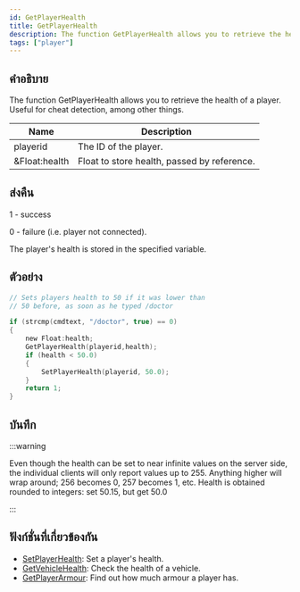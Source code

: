 ```yaml
---
id: GetPlayerHealth
title: GetPlayerHealth
description: The function GetPlayerHealth allows you to retrieve the health of a player.
tags: ["player"]
---
```


## คำอธิบาย

The function GetPlayerHealth allows you to retrieve the health of a player. Useful for cheat detection, among other things.

| Name          | Description                                 |
| ------------- | ------------------------------------------- |
| playerid      | The ID of the player.                       |
| &Float:health | Float to store health, passed by reference. |

## ส่งคืน

1 - success

0 - failure (i.e. player not connected).

The player's health is stored in the specified variable.

## ตัวอย่าง

```c
// Sets players health to 50 if it was lower than
// 50 before, as soon as he typed /doctor

if (strcmp(cmdtext, "/doctor", true) == 0)
{
    new Float:health;
    GetPlayerHealth(playerid,health);
    if (health < 50.0)
    {
        SetPlayerHealth(playerid, 50.0);
    }
    return 1;
}
```

## บันทึก

:::warning

Even though the health can be set to near infinite values on the server side, the individual clients will only report values up to 255. Anything higher will wrap around; 256 becomes 0, 257 becomes 1, etc.
Health is obtained rounded to integers: set 50.15, but get 50.0

:::

## ฟังก์ชั่นที่เกี่ยวข้องกัน

- [SetPlayerHealth](../functions/SetPlayerHealth): Set a player's health.
- [GetVehicleHealth](../functions/GetVehicleHealth): Check the health of a vehicle.
- [GetPlayerArmour](../functions/GetPlayerArmour): Find out how much armour a player has.

